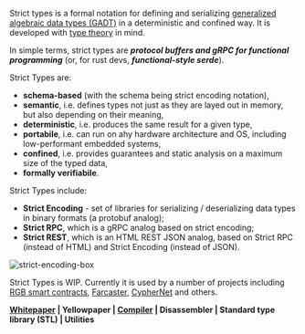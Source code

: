 Strict types is a formal notation for defining and serializing 
[generalized algebraic data types (GADT)][gadt] in a deterministic
and confined way. It is developed with [type theory] in mind.

In simple terms, strict types are _**protocol buffers and gRPC for functional 
programming**_ (or, for rust devs, _**functional-style serde**_).

Strict Types are:
* __schema-based__ (with the schema being strict encoding notation),
* __semantic__, i.e. defines types not just as they are layed out in memory, 
  but also depending on their meaning,
* __deterministic__, i.e. produces the same result for a given type,
* __portabile__, i.e. can run on ahy hardware architecture and OS, including
  low-performant embedded systems,
* __confined__, i.e. provides guarantees and static analysis on a maximum size
  of the typed data,
* __formally verifiabile__.

Strict Types include:
- **Strict Encoding** - set of libraries for serializing / deserializing data 
  types in binary formats (a protobuf analog);
- **Strict RPC**, which is a gRPC analog based on strict encoding;
- **Strict REST**, which is an HTML REST JSON analog, based on Strict RPC
  (instead of HTML) and Strict Encoding (instead of JSON).

![strict-encoding-box](https://user-images.githubusercontent.com/372034/209443924-add45986-d90c-42f9-bfaa-2fd2b0d50506.png)

Strict Types is WIP. Currently it is used by a number of projects
including [RGB smart contracts](https://github.com/RGB-WG),
[Farcaster](https://github.com/farcaster-project),
[CypherNet](https://github.com/CypherNet-WG) and others.

**[Whitepaper](https://github.com/strict-types/spec) | 
Yellowpaper | 
[Compiler](https://github.com/strict-types/stenc) | 
Disassembler | 
Standard type library (STL) |
Utilities**<br>

[gadt]: https://en.wikipedia.org/wiki/Algebraic_data_type
[type theory]: https://en.wikipedia.org/wiki/Type_theory
